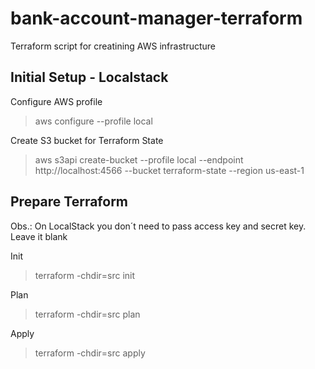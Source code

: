 # bank-account-manager-terraform
Terraform script for creatining AWS infrastructure


## Initial Setup - Localstack

Configure AWS profile
> aws configure --profile local

Create S3 bucket for Terraform State
> aws s3api create-bucket --profile local --endpoint http://localhost:4566 --bucket terraform-state --region us-east-1

## Prepare Terraform

Obs.: On LocalStack you don´t need to pass access key and secret key. Leave it blank

Init
> terraform -chdir=src init

Plan
> terraform -chdir=src plan

Apply
> terraform -chdir=src apply